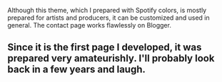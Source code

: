 Although this theme, which I prepared with Spotify colors, is mostly prepared for artists and producers, it can be customized and used in general.
The contact page works flawlessly on Blogger.

Since it is the first page I developed, it was prepared very amateurishly.
I'll probably look back in a few years and laugh.
-----------------------------------------------
